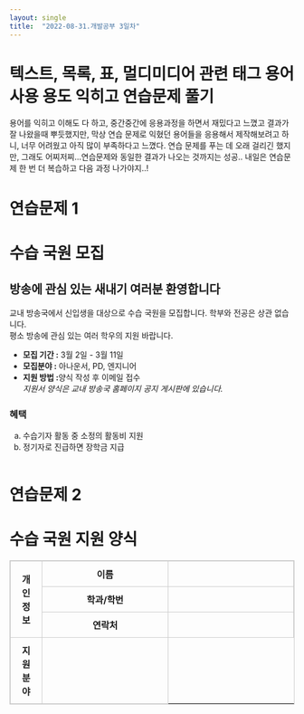 ```yaml
---
layout: single
title:  "2022-08-31.개발공부 3일차"
---
```

# 텍스트, 목록, 표, 멀디미디어 관련 태그 용어 사용 용도 익히고 연습문제 풀기
용어를 익히고 이해도 다 하고, 중간중간에 응용과정을 하면서 재밌다고 느꼈고 결과가 잘 나왔을때 뿌듯했지만,
막상 연습 문제로 익혔던 용어들을 응용해서 제작해보려고 하니, 너무 어려웠고 아직 많이 부족하다고 느꼈다.
연습 문제를 푸는 데 오래 걸리긴 했지만, 그래도 어찌저찌...연습문제와 동일한 결과가 나오는 것까지는 성공..
내일은 연습문제 한 번 더 복습하고 다음 과정 나가야지..!




# 연습문제 1
<!DOCTYPE html>
<html lang="ko">
<head>
    <meta charset="UTF-8">
    <title>연습문제 1</title>
</head>
<body>
    <h1>수습 국원 모집</h1>
    <h2>방송에 관심 있는 새내기 여러분 환영합니다</h2>
    <p>교내 방송국에서 신입생을 대상으로 수습 국원을 모집합니다. 학부와 전공은 상관 없습니다.<br>
    평소 방송에 관심 있는 여러 학우의 지원 바랍니다.</p>
    <ul>
        <li><b>모집 기간 :</b> 3월 2일 - 3월 11일</li>
        <li><b>모집분야 :</b> 아나운서, PD, 엔지니어</li>
        <li><b>지원 방법 :</b>양식 작성 후 이메일 접수</li>
        <i>지원서 양식은 교내 방송국 홈페이지 공지 게시판에 있습니다.</i>
    </ul>
    <h3>혜택</h3>
    <ol type="a">
        <li>수습기자 활동 중 소정의 활동비 지원</li>
        <li>정기자로 진급하면 장학금 지급</li>
    </ol>
    <img src="D:\visual_studio\Do it! HTML+CSS+자바스크립트 웹 표준의 정석_본문_예제소스_220311\04\images\mic.jpg" alt "">
</body>
</html>




# 연습문제 2
<!DOCTYPE html>
<html lang="ko">
<head>
    <meta charset="UTF-8">
    <title>연습문제 2</title>
    <style>
        table, td, th {
          border:1px solid #ccc;
        }
        td, th {
          padding:10px 20px;
        }
        td:last-child{
          width:200px;
        }
    </style>
</head>
<body>
    <h1>수습 국원 지원 양식</h1>
    <table>
        <tr>
            <th rowspan="3">개인정보</th>
            <th>이름</th>
            <td></td>
        </tr>
        <tr>
            <th>학과/학번</th>
            <td></td>
        </tr>
        <tr>
            <th>연락처</th>
            <td></td>
        </tr>
        <tr>
            <th>지원 분야</th>
            <td></td>
        </tr>
    </table>
</body>
</html>
